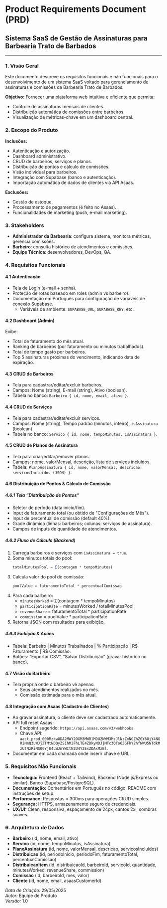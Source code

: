 # Product Requirements Document (PRD)
## Sistema SaaS de Gestão de Assinaturas para Barbearia Trato de Barbados

---

### 1. Visão Geral
Este documento descreve os requisitos funcionais e não funcionais para o desenvolvimento de um sistema SaaS voltado para gerenciamento de assinaturas e comissões da Barbearia Trato de Barbados.

**Objetivo:** Fornecer uma plataforma web intuitiva e eficiente que permita:
- Controle de assinaturas mensais de clientes.
- Distribuição automática de comissões entre barbeiros.
- Visualização de métricas-chave em um dashboard central.

### 2. Escopo do Produto
**Inclusões:**
- Autenticação e autorização.
- Dashboard administrativo.
- CRUD de barbeiros, serviços e planos.
- Distribuição de pontos e cálculo de comissões.
- Visão individual para barbeiros.
- Integração com Supabase (banco e autenticação).
- Importação automática de dados de clientes via API Asaas.

**Exclusões:**
- Gestão de estoque.
- Processamento de pagamentos (é feito no Asaas).
- Funcionalidades de marketing (push, e-mail marketing).

### 3. Stakeholders
- **Administrador da Barbearia**: configura sistema, monitora métricas, gerencia comissões.
- **Barbeiro**: consulta histórico de atendimentos e comissões.
- **Equipe Técnica**: desenvolvedores, DevOps, QA.

### 4. Requisitos Funcionais
#### 4.1 Autenticação
- Tela de Login (e-mail + senha).
- Proteção de rotas baseado em roles (admin vs barbeiro).
- Documentação em Português para configuração de variáveis de conexão Supabase.
  - Variáveis de ambiente: `SUPABASE_URL`, `SUPABASE_KEY`, etc.

#### 4.2 Dashboard (Admin)
Exibe:
- Total de faturamento do mês atual.
- Ranking de barbeiros (por faturamento ou minutos trabalhados).
- Total de tempo gasto por barbeiros.
- Top 5 assinaturas próximas do vencimento, indicando data de expiração.

#### 4.3 CRUD de Barbeiros
- Tela para cadastrar/editar/excluir barbeiros.
- Campos: Nome (string), E-mail (string), Ativo (boolean).
- Tabela no banco: `Barbeiro { id, nome, email, ativo }`.

#### 4.4 CRUD de Serviços
- Tela para cadastrar/editar/excluir serviços.
- Campos: Nome (string), Tempo padrão (minutos, inteiro), `isAssinatura` (boolean).
- Tabela no banco: `Servico { id, nome, tempoMinutos, isAssinatura }`.

#### 4.5 CRUD de Planos de Assinatura
- Tela para criar/editar/remover planos.
- Campos: nome, valorMensal, descrição, lista de serviços incluídos.
- Tabela: `PlanoAssinatura { id, nome, valorMensal, descricao, servicosIncluidos (JSON) }`.

#### 4.6 Distribuição de Pontos & Cálculo de Comissão
##### 4.6.1 Tela “Distribuição de Pontos”
- Seletor de período (data início/fim).
- Input de faturamento total (ou obtido de "Configurações do Mês").
- Input de percentual de comissão (default 40%).
- Grade dinâmica (linhas: barbeiros; colunas: serviços de assinatura).
- Campos de inputs de quantidade de atendimentos.

##### 4.6.2 Fluxo de Cálculo (Backend)
1. Carrega barbeiros e serviços com `isAssinatura = true`.
2. Soma minutos totais do pool:
   ```js
   totalMinutesPool = Σ(contagem * tempoMinutos)
   ```
3. Calcula valor do pool de comissão:
   ```js
   poolValue = faturamentoTotal * percentualComissao
   ```
4. Para cada barbeiro:
   - `minutesWorked` = Σ(contagem * tempoMinutos)
   - `participationRate` = minutesWorked / totalMinutesPool
   - `revenueShare` = faturamentoTotal * participationRate
   - `commission`   = poolValue * participationRate
5. Retorna JSON com resultados para exibição.

##### 4.6.3 Exibição & Ações
- Tabela: Barbeiro | Minutos Trabalhados | % Participação | R$ Faturamento | R$ Comissão.
- Botões: “Exportar CSV”, “Salvar Distribuição” (gravar histórico no banco).

#### 4.7 Visão do Barbeiro
- Tela própria onde o barbeiro vê apenas:
  - Seus atendimentos realizados no mês.
  - Comissão estimada para o mês atual.

#### 4.8 Integração com Asaas (Cadastro de Clientes)
- Ao gravar assinatura, o cliente deve ser cadastrado automaticamente.
- API full reset Asaas:
  - Endpoint sugerido: `https://api.asaas.com/v3/webhooks`.
  - Chave API: `aact_prod_000MzkwODA2MWY2OGM3MWRlMDU2NWM3MzJlNzZmNGZhZGY6OjY4NGRiNmQ3LWJjZTMtNDQyZS1hM2FhLTE4ZDkyMDJjMTc3OTo6JGFhY2hfNWU5NTdkMzUtNzRiNS00YjU4LWJmYWItN2U4Y2ExZDAxMzBl`.
- Documentar em cada chamada onde inserir chave e URL.

### 5. Requisitos Não Funcionais
- **Tecnologia:** Frontend (React + Tailwind), Backend (Node.js/Express ou similar), Banco (Supabase/PostgreSQL).
- **Documentação:** Comentários em Português no código, README com instruções de setup.
- **Performance:** Respostas < 300ms para operações CRUD simples.
- **Segurança:** HTTPS, armazenamento seguro de credenciais.
- **UX/UI:** Clean, responsiva, espaçamento de 24px, cantos 2xl, sombras suaves.

### 6. Arquitetura de Dados
- **Barbeiro** (id, nome, email, ativo)
- **Servico** (id, nome, tempoMinutos, isAssinatura)
- **PlanoAssinatura** (id, nome, valorMensal, descricao, servicosIncluidos)
- **Distribuicao** (id, periodoInicio, periodoFim, faturamentoTotal, percentualComissao)
- **DistribuicaoItem** (id, distribuicaoId, barbeiroId, servicoId, quantidade, minutesWorked, revenueShare, commission)
- **Comissao** (id, barbeiroId, mes, valor)
- **Cliente** (id, nome, email, asaasCustomerId)

*Data de Criação:* 29/05/2025  
*Autor:* Equipe de Produto  
*Versão:* 1.0
